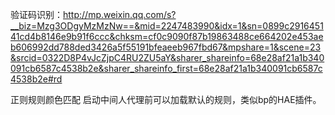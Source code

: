 验证码识别：<http://mp.weixin.qq.com/s?__biz=Mzg3ODgyMzMzNw==&mid=2247483990&idx=1&sn=0899c291645141cd4b8146e9b91f6ccc&chksm=cf0c9090f87b19863488ce664202e453aeb606992dd788ded3426a5f55191bfeaeeb967fbd67&mpshare=1&scene=23&srcid=0322D8P4vJcZjpC4RU2ZU5aY&sharer_shareinfo=68e28af21a1b340091cb6587c4538b2e&sharer_shareinfo_first=68e28af21a1b340091cb6587c4538b2e#rd>

正则规则颜色匹配
启动中间人代理前可以加载默认的规则，类似bp的HAE插件。
